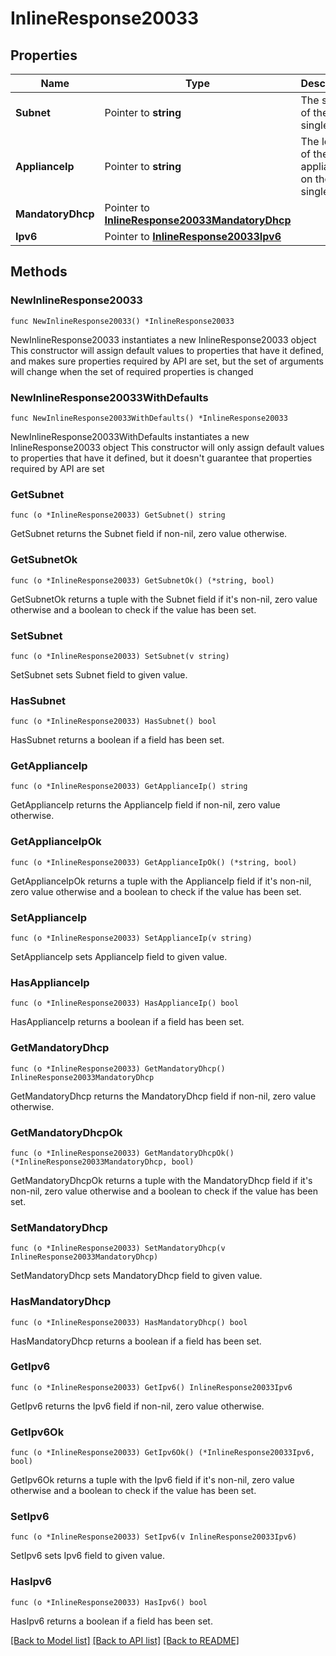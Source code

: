 # InlineResponse20033

## Properties

Name | Type | Description | Notes
------------ | ------------- | ------------- | -------------
**Subnet** | Pointer to **string** | The subnet of the single LAN | [optional] 
**ApplianceIp** | Pointer to **string** | The local IP of the appliance on the single LAN | [optional] 
**MandatoryDhcp** | Pointer to [**InlineResponse20033MandatoryDhcp**](InlineResponse20033MandatoryDhcp.md) |  | [optional] 
**Ipv6** | Pointer to [**InlineResponse20033Ipv6**](InlineResponse20033Ipv6.md) |  | [optional] 

## Methods

### NewInlineResponse20033

`func NewInlineResponse20033() *InlineResponse20033`

NewInlineResponse20033 instantiates a new InlineResponse20033 object
This constructor will assign default values to properties that have it defined,
and makes sure properties required by API are set, but the set of arguments
will change when the set of required properties is changed

### NewInlineResponse20033WithDefaults

`func NewInlineResponse20033WithDefaults() *InlineResponse20033`

NewInlineResponse20033WithDefaults instantiates a new InlineResponse20033 object
This constructor will only assign default values to properties that have it defined,
but it doesn't guarantee that properties required by API are set

### GetSubnet

`func (o *InlineResponse20033) GetSubnet() string`

GetSubnet returns the Subnet field if non-nil, zero value otherwise.

### GetSubnetOk

`func (o *InlineResponse20033) GetSubnetOk() (*string, bool)`

GetSubnetOk returns a tuple with the Subnet field if it's non-nil, zero value otherwise
and a boolean to check if the value has been set.

### SetSubnet

`func (o *InlineResponse20033) SetSubnet(v string)`

SetSubnet sets Subnet field to given value.

### HasSubnet

`func (o *InlineResponse20033) HasSubnet() bool`

HasSubnet returns a boolean if a field has been set.

### GetApplianceIp

`func (o *InlineResponse20033) GetApplianceIp() string`

GetApplianceIp returns the ApplianceIp field if non-nil, zero value otherwise.

### GetApplianceIpOk

`func (o *InlineResponse20033) GetApplianceIpOk() (*string, bool)`

GetApplianceIpOk returns a tuple with the ApplianceIp field if it's non-nil, zero value otherwise
and a boolean to check if the value has been set.

### SetApplianceIp

`func (o *InlineResponse20033) SetApplianceIp(v string)`

SetApplianceIp sets ApplianceIp field to given value.

### HasApplianceIp

`func (o *InlineResponse20033) HasApplianceIp() bool`

HasApplianceIp returns a boolean if a field has been set.

### GetMandatoryDhcp

`func (o *InlineResponse20033) GetMandatoryDhcp() InlineResponse20033MandatoryDhcp`

GetMandatoryDhcp returns the MandatoryDhcp field if non-nil, zero value otherwise.

### GetMandatoryDhcpOk

`func (o *InlineResponse20033) GetMandatoryDhcpOk() (*InlineResponse20033MandatoryDhcp, bool)`

GetMandatoryDhcpOk returns a tuple with the MandatoryDhcp field if it's non-nil, zero value otherwise
and a boolean to check if the value has been set.

### SetMandatoryDhcp

`func (o *InlineResponse20033) SetMandatoryDhcp(v InlineResponse20033MandatoryDhcp)`

SetMandatoryDhcp sets MandatoryDhcp field to given value.

### HasMandatoryDhcp

`func (o *InlineResponse20033) HasMandatoryDhcp() bool`

HasMandatoryDhcp returns a boolean if a field has been set.

### GetIpv6

`func (o *InlineResponse20033) GetIpv6() InlineResponse20033Ipv6`

GetIpv6 returns the Ipv6 field if non-nil, zero value otherwise.

### GetIpv6Ok

`func (o *InlineResponse20033) GetIpv6Ok() (*InlineResponse20033Ipv6, bool)`

GetIpv6Ok returns a tuple with the Ipv6 field if it's non-nil, zero value otherwise
and a boolean to check if the value has been set.

### SetIpv6

`func (o *InlineResponse20033) SetIpv6(v InlineResponse20033Ipv6)`

SetIpv6 sets Ipv6 field to given value.

### HasIpv6

`func (o *InlineResponse20033) HasIpv6() bool`

HasIpv6 returns a boolean if a field has been set.


[[Back to Model list]](../README.md#documentation-for-models) [[Back to API list]](../README.md#documentation-for-api-endpoints) [[Back to README]](../README.md)


